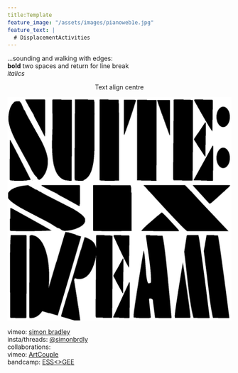 ```yaml
---
title:Template
feature_image: "/assets/images/pianoweb1e.jpg"
feature_text: |
  # DisplacementActivities
---
```

...sounding and walking with edges:  
**bold**    two spaces and return for line break  
*italics*

<p style="text-align: center;">Text align centre</p>


![Cover](/assets/images/suitesix.jpg)



 vimeo: [simon bradley](https://vimeo.com/user6604380)  
 insta/threads: [@simonbrdly](https://www.instagram.com/simonbrdly)  
 collaborations:  
 vimeo: [ArtCouple](https://vimeo.com/user127952551)  
 bandcamp: [ESS<>GEE](https://essgee1.bandcamp.com/)   
